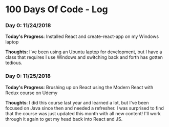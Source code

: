 # 100 Days Of Code - Log

### Day 0: 11/24/2018

**Today's Progress**: Installed React and create-react-app on my Windows laptop

**Thoughts:** I've been using an Ubuntu laptop for development, but I have a class that requires I use Windows and switching back and forth has gotten tedious. 


### Day 0: 11/25/2018

**Today's Progress**: Brushing up on React using the Modern React with Redux course on Udemy

**Thoughts**: I did this course last year and learned a lot, but I've been focused on Java since then and needed a refresher. I was surprised to find that the course was just updated this month with all new content! I'll work through it again to get my head back into React and JS.


